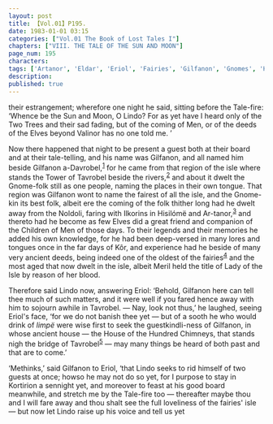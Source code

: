 ```yaml
---
layout: post
title: 【Vol.01】P195.
date: 1983-01-01 03:15
categories: ["Vol.01 The Book of Lost Tales I"]
chapters: ["VIII. THE TALE OF THE SUN AND MOON"]
page_num: 195
characters: 
tags: ['Artanor', 'Eldar', 'Eriol', 'Fairies', 'Gilfanon', 'Gnomes', 'Hisilómë', 'House of the Hundred Chimneys', 'Ilkorin(s)', 'Kôr', 'Kortirion', 'Limpë', 'Lindo']
description: 
published: true
---
```


<p style="text-indent: 0;">
their estrangement; wherefore one night he said, sitting before the Tale-fire: ‘Whence be the Sun and Moon, O Lindo? For as yet have I heard only of the Two Trees and their sad fading, but of the coming of Men, or of the deeds of the Elves beyond Valinor has no one told me. ’
</p>

Now there happened that night to be present a guest both at their board and at their tale-telling, and his name was Gilfanon, and all named him beside Gilfanon a-Davrobel,<SUP>[1]({{site.baseurl}}/vol01-p219)</SUP> for he came from that region of the isle where stands the Tower of Tavrobel beside the rivers,<SUP>[2]({{site.baseurl}}/vol01-p219)</SUP> and about it dwelt the Gnome-folk still as one people, naming the places in their own tongue. That region was Gilfanon wont to name the fairest of all the isle, and the Gnome-kin its best folk, albeit ere the coming of the folk thither long had he dwelt away from the Noldoli, faring with Ilkorins in Hisilómë and Ar-tanor,<SUP>[3]({{site.baseurl}}/vol01-p219)</SUP> and thereto had he become as few Elves did a great friend and companion of the Children of Men of those days. To their legends and their memories he added his own knowledge, for he had been deep-versed in many lores and tongues once in the far days of Kôr, and experience had he beside of many very ancient deeds, being indeed one of the oldest of the fairies<SUP>[4]({{site.baseurl}}/vol01-p219)</SUP> and the most aged that now dwelt in the isle, albeit Meril held the title of Lady of the Isle by reason of her blood.

Therefore said Lindo now, answering Eriol: ‘Behold, Gilfanon here can tell thee much of such matters, and it were well if you fared hence away with him to sojourn awhile in Tavrobel. — Nay, look not thus,’ he laughed, seeing Eriol's face, ‘for we do not banish thee yet — but of a sooth he who would drink of <I>limpë</I> were wise first to seek the guestkindli-ness of Gilfanon, in whose ancient house — the House of the Hundred Chimneys, that stands nigh the bridge of Tavrobel<SUP>[5]({{site.baseurl}}/vol01-p219)</SUP> — may many things be heard of both past and that are to come.’

‘Methinks,’ said Gilfanon to Eriol, ‘that Lindo seeks to rid himself of two guests at once; howso he may not do so yet, for I purpose to stay in Kortirion a sennight yet, and moreover to feast at his good board meanwhile, and stretch me by the Tale-fire too — thereafter maybe thou and I will fare away and thou shalt see the full loveliness of the fairies' isle — but now let Lindo raise up his voice and tell us yet

